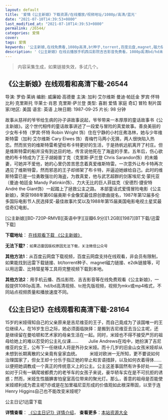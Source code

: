 ```yaml
---
layout: default
title: '爱情《公主新娘》下载资源/在线播放/视频地址/1080p/高清/蓝光'
date: "2021-07-10T14:39:53+0800"
last_modified_at: "2021-07-10T14:39:53+0800"
permalink: /26544/
categories: 爱情
cover:
tags: 爱情
keywords: '公主新娘,在线免费看,1080p高清,bt种子,torrent,百度云盘,magnet,磁力链,迅雷下载资源'
description: '《公主新娘》在线云播放手机西瓜影院吉吉影音免费看，1080p高清bd/hd未删减完整版和tc抢先枪版，mkv/mp4格式，附带bt/torrent种子、magnet/磁力链、百度云盘、网盘资源迅雷下载链接'
---
```


>内容采集生成，如果链接失效，多试几个。


## 《公主新娘》在线观看和高清下载-26544

导演: 罗伯·莱纳 编剧: 威廉姆·高德曼 主演: 加利·艾尔维斯 曼迪·帕廷金 罗宾·怀特 比利·克里斯托 华莱士·肖恩 克里斯·萨兰登 类型: 喜剧 爱情 家庭 奇幻 冒险 制片国家/地区: 美国 语言: 英语 上映日期: 1987-09-25 片长: 98 分钟

故事从慈祥的爷爷给生病的孙子讲故事说起，爷爷带来一本厚厚的童话故事书《公主新娘》。这个世代相传的童话故事讲述了一段爱与冒险的真爱故事。善良美丽的少女布卡特（罗宾·怀特 Robin Wright 饰）住在宁静的小村庄弗洛林，她与少年维斯特雷（加利·艾尔维斯 Cary Elwes 饰）青梅竹马两小无猜，两人很快陷入热恋。然而贫穷的维斯特雷希望给布卡特更好的生活，于是扬帆远航离开了村庄。但是维斯特雷的船并没有到达目的地，传言说他死在了海盗的手里。五年后，伤心欲绝的布卡特成为了王子胡姆普丁克（克里斯·萨兰登 Chris Sarandon饰）的未婚妻，可她并不爱他，她的心里仍苦苦思念着真爱维斯特雷。一次意外让布卡特再次遇见了维斯特雷，然而邪恶的王子却绑架了布卡特，并逼迫她嫁给自己。此时的维斯特雷已是一位勇敢强壮的海盗，为救真爱，他与武艺超群的剑客埃尼戈·蒙托亚（曼迪·帕廷金 Mandy Patinkin饰）、力大无比的巨人菲兹克（安德烈·捷安特 André the Giant饰）一起踏上了拯救公主之路。 本部童话式爱情冒险电影《公主新娘》，荣获1988年第60届奥斯卡金像奖最佳原创歌曲提名，1987年第12届多伦多国际电影节人民选择奖-最佳故事片奖以及1988年第15届美国电影电视土星奖最佳奇幻电影。


[公主新娘][BD-720P-RMVB][英语中字][豆瓣6.9分][1.2GB][1987][BT下载/迅雷下载]

**下载地址**： [在线观看下载 《公主新娘》](https://www.btdx8.com/torrent/the_princess_bride_1987.html) 


**无法下载?**：`如果迅雷因版权原因无法下载，关注微信公众号 `

**其他方法1**：从百度云网盘下载视频，百度云网盘支持在线观看，非会员有限制，如果能找到迅雷下载链接、bt/torrent种子、magnet磁力链接、e2dk链接等，可以用迅雷、比特彗星等工具将完整视频下载到本地。

**其他方法2**：用手机云播、西瓜影院、吉吉影音等在线免费观看《公主新娘》，一般提供1080p高清、hd/bd高清视频、tc抢先版视频，视频为mkv或mp4格式，不同站点视频质量和播放速度不同。


## 《公主日记1》在线观看和高清下载-28164

15岁的米娅得知自己的父亲原来是吉尼维亚的王子，而自己竟成为了该国唯一的王位继续人。在16岁生日之际，她必须面临抉择：是搬到吉尼维亚去当公主呢，还是继续留在曼哈顿和艺术家的母亲生活在一起。同时，米娅也不得不接受严厉的祖母给她上的难以忍受的公主礼仪课&hellip;… 　　Julie Andrews在戏中，她扮演了吉尼维亚的女王，公布下一任继续人将是外孙女米娅。而十几岁的旧金山女孩米娅却从未想到长期离散的父亲竟有皇家血统。 　　米娅对欧洲一无所知，更不要说如何治理国家了，但女王却十分乐于指正她的举止和言语措辞，以及如何衣着得体……以便把她调教成一个真正的传统意义上的公主。公主这差事固然有许多好处&mdash;—正如对于只有一辆爬坡都费力的老爷车的女孩子来说，豪华轿车实在是不可抗拒的诱惑；然而，米娅生性腼腆害怕皇室高位带来的聚光灯。那么，善意的祖母是否能使米娅顺利成为君主呢?亦或是在加里福尼亚形成的价值观如此根深蒂固，以至于连Henry Higgins自己也不能改变米娅呢?


公主日记1迅雷下载

**详情查看**： [《公主日记1》详情介绍](/movie/28164/)， **查看更多**：[本站资源大全](/movie/t/all/)

